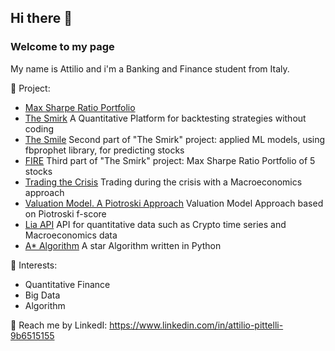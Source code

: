 ## Hi there 👋
### Welcome to my page 

My name is Attilio and i'm a Banking and Finance student from Italy.

🔭 Project:
- [Max Sharpe Ratio Portfolio](https://github.com/leo-ai-for-trading/Finance-Object-Oriented-Programming-in-Python/tree/main/Max-Sharpe-Ratio-Portfolio-one-function)
- [The Smirk](https://thesmirk.herokuapp.com/) A Quantitative Platform for backtesting strategies without coding
- [The Smile](https://thesmile.herokuapp.com/) Second part of "The Smirk" project: applied ML models, using fbprophet library, for predicting stocks
- [FIRE](https://firingfire.herokuapp.com/)  Third part of "The Smirk" project: Max Sharpe Ratio Portfolio of 5 stocks
- [Trading the Crisis](https://tradingideas.herokuapp.com/) Trading during the crisis with a Macroeconomics approach
- [Valuation Model. A Piotroski Approach](https://valuationideas.herokuapp.com/) Valuation Model Approach based on Piotroski f-score
- [Lia API](https://rapidapi.com/attilio.pittelli.job@gmail.com/api/lia-defi/) API for quantitative data such as Crypto time series  and Macroeconomics data
- [A* Algorithm](https://github.com/leo-ai-for-trading/Dynamic-Programming/blob/main/Projects/A*algorithm/pathfindig.py) A star Algorithm written in Python

🌱 Interests:

- Quantitative Finance
- Big Data
- Algorithm

💬 Reach me by LinkedI: https://www.linkedin.com/in/attilio-pittelli-9b6515155
